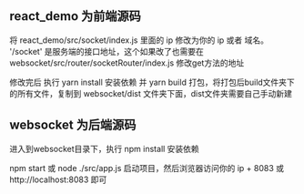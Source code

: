 ## react_demo 为前端源码

将 react_demo/src/socket/index.js 里面的 ip 修改为你的 ip 或者 域名。
'/socket' 是服务端的接口地址，这个如果改了也需要在 websocket/src/router/socketRouter/index.js 修改get方法的地址

修改完后 执行 yarn install 安装依赖 并 yarn build 打包，将打包后build文件夹下的所有文件，复制到 websocket/dist 文件夹下面，dist文件夹需要自己手动新建


## websocket 为后端源码

进入到websocket目录下，执行 npm install 安装依赖

npm start 或 node ./src/app.js 启动项目，然后浏览器访问你的 ip + 8083 或 http://localhost:8083 即可
